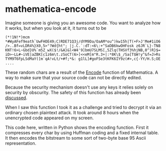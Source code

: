 # mathematica-encode
Imagine someone is giving you an awesome code. You want to analyze how it works, but when you look at it, it turns out to be

```
(*!1N!*)mcm
*#WyAFef9eath`UwFHOE49;C)RDE71Q3j/dYM9Da/OaAM*ou^)kw15h|T(+F>J'Me#1iO6
/>..Bf=vLDR4%}X0,5>"?Wd{ht"; |j.C.`:dT:<6\:+^SaDB6kwOHFosk z6JR`L}-TN8
KNT!6>L~Gbd}U%`m5Z_wX($!/&A}&l<W4'9]bmU7SLMS[,5Zlq(THSVf3%hjNB,0^)R}$=
iD>~LL#~iVE|aZBK[c1z6m\t.zSoCT(6>]<<eM[m"R.3+|:*8K\$_/Sa[T$W!y^&f=J>Rs
TYM9T6FpLSdMaY([m`qA!vLt/+#f;*&: g1lL]#goFSe3tKFK6IY9z(#>,c{-YY/H.S;OE
....
```

These random chars are a result of the [Encode](http://reference.wolfram.com/language/ref/Encode.html)
function of Mathematica. A way to make sure that your source code can not be directly edited. 

Because the security mechanism doesn't use any keys it relies solely on security by obscurity. The safety of this function has already been [discussed](https://mathematica.stackexchange.com/questions/3199/how-safe-is-encode).

When I saw this function I took it as a challenge and tried to decrypt it via an ordinary chosen plaintext attack. It took around 8 hours when the unencrypted code appeared on my screen.

This code here, written in Python shows the encoding function. First it compresses every char by using Huffman coding and a fixed internal table. It then encodes the bitstream to some sort of two-byte base 95 Ascii representation.
